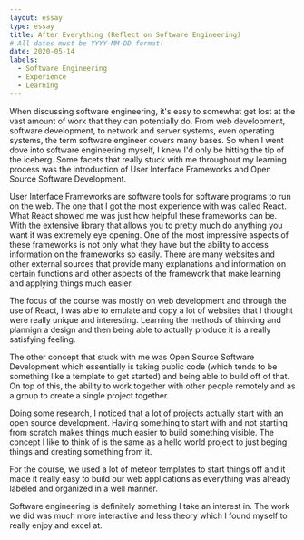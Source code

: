 ```yaml
---
layout: essay
type: essay
title: After Everything (Reflect on Software Engineering)
# All dates must be YYYY-MM-DD format!
date: 2020-05-14
labels:
  - Software Engineering
  - Experience
  - Learning
---
```

When discussing software engineering, it's easy to somewhat get lost at the vast amount of work that they can potentially do. From web development, software development, to network and server systems, even operating systems, the term software engineer covers many bases. So when I went dove into software engineering myself, I knew I'd only be hitting the tip of the iceberg. Some facets that really stuck with me throughout my learning process was the introduction of User Interface Frameworks and Open Source Software Development.

User Interface Frameworks are software tools for software programs to run on the web. The one that I got the most experience with was called React. What React showed me was just how helpful these frameworks can be. With the extensive library that allows you to pretty much do anything you want it was extremely eye opening. One of the most impressive aspects of these frameworks is not only what they have but the ability to access information on the frameworks so easily. There are many websites and other external sources that provide many explanations and information on certain functions and other aspects of the framework that make learning and applying things much easier. 

The focus of the course was mostly on web development and through the use of React, I was able to emulate and copy a lot of websites that I thought were really unique and interesting. Learning the methods of thinking and plannign a design and then being able to actually produce it is a really satisfying feeling. 

The other concept that stuck with me was Open Source Software Development which essentially is taking public code (which tends to be something like a template to get started) and being able to build off of that. On top of this, the ability to work together with other people remotely and as a group to create a single project together. 

Doing some research, I noticed that a lot of projects actually start with an open source development. Having something to start with and not starting from scratch makes things much easier to build something visible. The concept I like to think of is the same as a hello world project to just beging things and creating something from it. 

For the course, we used a lot of meteor templates to start things off and it made it really easy to build our web applications as everything was already labeled and organized in a well manner. 

Software engineering is definitely something I take an interest in. The work we did was much more interactive and less theory which I found myself to really enjoy and excel at.